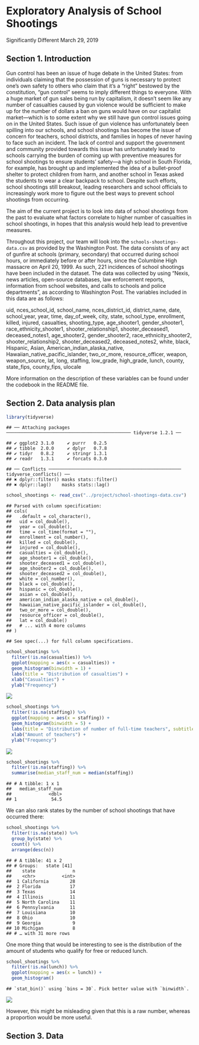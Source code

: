 Exploratory Analysis of School Shootings
================
Significantly Different
March 29, 2019

## Section 1. Introduction

Gun control has been an issue of huge debate in the United States: from
individuals claiming that the possession of guns is necessary to protect
one’s own safety to others who claim that it’s a “right” bestowed by the
constitution, “gun control” seems to imply different things to everyone.
With a huge market of gun sales being run by capitalism, it doesn’t seem
like any number of casualties caused by gun violence would be sufficient
to make up for the number of dollars a ban on guns would have on our
capitalist market—which is to some extent why we still have gun control
issues going on in the United States. Such issue of gun violence has
unfortunately been spilling into our schools, and school shootings has
become the issue of concern for teachers, school districts, and families
in hopes of never having to face such an incident. The lack of control
and support the government and community provided towards this issue has
unfortunately lead to schools carrying the burden of coming up with
preventive measures for school shootings to ensure students’ safety—a
high school in South Florida, for example, has brought up and
implemented the idea of a bullet-proof shelter to protect children from
harm, and another school in Texas asked the students to wear a clear
backpack to school. Despite such efforts, school shootings still
breakout, leading researchers and school officials to increasingly work
more to figure out the best ways to prevent school shootings from
occurring.

The aim of the current project is to look into data of school shootings
from the past to evaluate what factors correlate to higher number of
casualties in school shootings, in hopes that this analysis would help
lead to preventive measures.

Throughout this project, our team will look into the
`schools-shootings-data.csv` as provided by the Washington Post. The
data consists of any act of gunfire at schools (primary, secondary) that
occurred during school hours, or immediately before or after hours,
since the Columbine High massacre on April 20, 1999. As such, 221
incidences of school shootings have been included in the dataset. The
data was collected by using “Nexis, news articles, open-source
databases, law enforcement reports, information from school websites,
and calls to schools and police departments”, as according to Washington
Post. The variables included in this data are as follows:

uid, nces\_school\_id, school\_name, nces\_district\_id, district\_name,
date, school\_year, year, time, day\_of\_week, city, state,
school\_type, enrollment, killed, injured, casualties, shooting\_type,
age\_shooter1, gender\_shooter1, race\_ethnicity\_shooter1,
shooter\_relationship1, shooter\_deceased1, deceased\_notes1,
age\_shooter2, gender\_shooter2, race\_ethnicity\_shooter2,
shooter\_relationship2, shooter\_deceased2, deceased\_notes2, white,
black, Hispanic, Asian, American\_indian\_alaska\_native,
Hawaiian\_native\_pacific\_islander, two\_or\_more, resource\_officer,
weapon, weapon\_source, lat, long, staffing, low\_grade, high\_grade,
lunch, county, state\_fips, county\_fips, ulocale

More information on the description of these variables can be found
under the codebook in the README
    file.

## Section 2. Data analysis plan

``` r
library(tidyverse)
```

    ## ── Attaching packages ─────────────────────────────────────────────── tidyverse 1.2.1 ──

    ## ✔ ggplot2 3.1.0     ✔ purrr   0.2.5
    ## ✔ tibble  2.0.0     ✔ dplyr   0.7.8
    ## ✔ tidyr   0.8.2     ✔ stringr 1.3.1
    ## ✔ readr   1.3.1     ✔ forcats 0.3.0

    ## ── Conflicts ────────────────────────────────────────────────── tidyverse_conflicts() ──
    ## ✖ dplyr::filter() masks stats::filter()
    ## ✖ dplyr::lag()    masks stats::lag()

``` r
school_shootings <- read_csv("../project/school-shootings-data.csv")
```

    ## Parsed with column specification:
    ## cols(
    ##   .default = col_character(),
    ##   uid = col_double(),
    ##   year = col_double(),
    ##   time = col_time(format = ""),
    ##   enrollment = col_number(),
    ##   killed = col_double(),
    ##   injured = col_double(),
    ##   casualties = col_double(),
    ##   age_shooter1 = col_double(),
    ##   shooter_deceased1 = col_double(),
    ##   age_shooter2 = col_double(),
    ##   shooter_deceased2 = col_double(),
    ##   white = col_number(),
    ##   black = col_double(),
    ##   hispanic = col_double(),
    ##   asian = col_double(),
    ##   american_indian_alaska_native = col_double(),
    ##   hawaiian_native_pacific_islander = col_double(),
    ##   two_or_more = col_double(),
    ##   resource_officer = col_double(),
    ##   lat = col_double()
    ##   # ... with 4 more columns
    ## )

    ## See spec(...) for full column specifications.

``` r
school_shootings %>%
  filter(!is.na(casualties)) %>%
  ggplot(mapping = aes(x = casualties)) +
  geom_histogram(binwidth = 1) +
  labs(title = "Distribution of casualties") +
  xlab("Casualties") +
  ylab("Frequency")
```

![](proposal_files/figure-gfm/summ-stats-1.png)<!-- -->

``` r
school_shootings %>%
  filter(!is.na(staffing)) %>%
  ggplot(mapping = aes(x = staffing)) +
  geom_histogram(binwidth = 5) +
  labs(title = "Distribution of number of full-time teachers", subtitle = "At each shooting") +
  xlab("Amount of teachers") +
  ylab("Frequency")
```

![](proposal_files/figure-gfm/staff-viz-1.png)<!-- -->

``` r
school_shootings %>%
  filter(!is.na(staffing)) %>%
  summarise(median_staff_num = median(staffing))
```

    ## # A tibble: 1 x 1
    ##   median_staff_num
    ##              <dbl>
    ## 1             54.5

We can also rank states by the number of school shootings that have
occurred there:

``` r
school_shootings %>%
  filter(!is.na(state)) %>%
  group_by(state) %>%
  count() %>%
  arrange(desc(n))
```

    ## # A tibble: 41 x 2
    ## # Groups:   state [41]
    ##    state              n
    ##    <chr>          <int>
    ##  1 California        28
    ##  2 Florida           17
    ##  3 Texas             14
    ##  4 Illinois          11
    ##  5 North Carolina    11
    ##  6 Pennsylvania      11
    ##  7 Louisiana         10
    ##  8 Ohio              10
    ##  9 Georgia            9
    ## 10 Michigan           8
    ## # … with 31 more rows

One more thing that would be interesting to see is the distribution of
the amount of students who qualify for free or reduced lunch.

``` r
school_shootings %>%
  filter(!is.na(lunch)) %>%
  ggplot(mapping = aes(x = lunch)) +
  geom_histogram()
```

    ## `stat_bin()` using `bins = 30`. Pick better value with `binwidth`.

![](proposal_files/figure-gfm/lunch-viz-1.png)<!-- -->

However, this might be misleading given that this is a raw number,
whereas a proportion would be more useful.

## Section 3. Data
